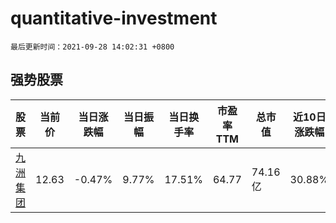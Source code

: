 # quantitative-investment

`最后更新时间：2021-09-28 14:02:31 +0800`

## 强势股票

|股票|当前价|当日涨跌幅|当日振幅|当日换手率|市盈率TTM|总市值|近10日涨跌幅|
|----|----|----|----|----|----|----|----|
|[九洲集团](https://xueqiu.com/S/SZ300040)|12.63|-0.47%|9.77%|17.51%|64.77|74.16亿|30.88%|
